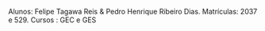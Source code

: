 Alunos: Felipe Tagawa Reis & Pedro Henrique Ribeiro Dias.
Matrículas: 2037 e 529.
Cursos : GEC e GES
